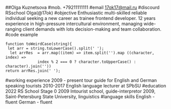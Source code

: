 ##Olga Kuznetsova
#mob. +79211111111
#email 17ok17@mail.ru 
#discourd RSschool Olga(@17ok)
#objective
Enthusiastic multi-skilled reliable individual seeking a new career as trainee frontend developer. 12 years experience in high-pressure intercultural environment, managing wide-ranging client demands with lots decision-making and team collaboration.
#code example 
```
function toWeirdCase(string){
 let arr = string.toLowerCase().split(' ');
  let arrRes  = arr.map((item) => item.split('').map ((character, index) =>
              index % 2 === 0 ? character.toUpperCase() : character).join('')) 
return arrRes.join(' ');
```
#working experience
2009 - present tour guide for English and German speaking tourists 
2010-2017 English language lecturer at SPbSU 
#education 
2022 RS School Stage 0
2009 Intourist school, guide-interpretor 
2009, Saint-Petersburg State University, linguistics
#language skills
English - fluent 
German - fluent